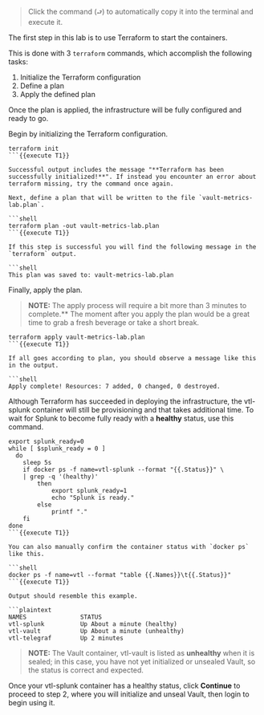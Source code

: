 > Click the command (`⮐`) to automatically copy it into the terminal and execute it.

The first step in this lab is to use Terraform to start the containers.

This is done with 3 `terraform` commands, which accomplish the following tasks:

1. Initialize the Terraform configuration
1. Define a plan
1. Apply the defined plan

Once the plan is applied, the infrastructure will be fully configured and ready to go.

Begin by initializing the Terraform configuration.

```shell
terraform init
```{{execute T1}}

Successful output includes the message "**Terraform has been successfully initialized!**". If instead you encounter an error about terraform missing, try the command once again.

Next, define a plan that will be written to the file `vault-metrics-lab.plan`.

```shell
terraform plan -out vault-metrics-lab.plan
```{{execute T1}}

If this step is successful you will find the following message in the `terraform` output.

```shell
This plan was saved to: vault-metrics-lab.plan
```

Finally, apply the plan.

> **NOTE:** The apply process will require a bit more than 3 minutes to complete.** The moment after you apply the plan would be a great time to grab a fresh beverage or take a short break.

```shell
terraform apply vault-metrics-lab.plan
```{{execute T1}}

If all goes according to plan, you should observe a message like this in the output.

```shell
Apply complete! Resources: 7 added, 0 changed, 0 destroyed.
```

Although Terraform has succeeded in deploying the infrastructure, the vtl-splunk container will still be provisioning and that takes additional time. To wait for Splunk to become fully ready with a **healthy** status, use this command.

```shell
export splunk_ready=0
while [ $splunk_ready = 0 ]
  do
    sleep 5s
    if docker ps -f name=vtl-splunk --format "{{.Status}}" \
    | grep -q '(healthy)'
        then
            export splunk_ready=1
            echo "Splunk is ready."
        else
            printf "."
    fi
done
```{{execute T1}}

You can also manually confirm the container status with `docker ps` like this.

```shell
docker ps -f name=vtl --format "table {{.Names}}\t{{.Status}}"
```{{execute T1}}

Output should resemble this example.

```plaintext
NAMES               STATUS
vtl-splunk          Up About a minute (healthy)
vtl-vault           Up About a minute (unhealthy)
vtl-telegraf        Up 2 minutes
```

> **NOTE:** The Vault container, vtl-vault is listed as **unhealthy** when it is sealed; in this case, you have not yet initialized or unsealed Vault, so the status is correct and expected.

Once your vtl-splunk container has a healthy status, click **Continue** to proceed to step 2, where you will initialize and unseal Vault, then login to begin using it.
